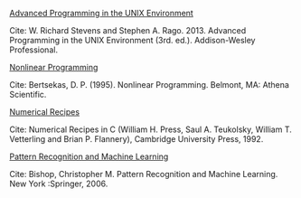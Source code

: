 <ins>Advanced Programming in the UNIX Environment</ins>

Cite: W. Richard Stevens and Stephen A. Rago. 2013. Advanced Programming in the UNIX Environment (3rd. ed.). Addison-Wesley Professional.

<ins>Nonlinear Programming</ins>

Cite: Bertsekas, D. P. (1995). Nonlinear Programming. Belmont, MA: Athena Scientific. 

<ins>Numerical Recipes</ins>

Cite: Numerical Recipes in C (William H. Press, Saul A. Teukolsky, William T. Vetterling and Brian P. Flannery), Cambridge University Press, 1992.

<ins>Pattern Recognition and Machine Learning</ins>

Cite: Bishop, Christopher M. Pattern Recognition and Machine Learning. New York :Springer, 2006.
